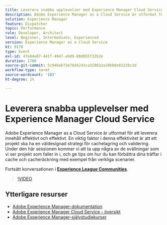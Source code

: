 ```yaml
---
title: Leverera snabba upplevelser med Experience Manager Cloud Service
description: Adobe Experience Manager as a Cloud Service är utformat för att leverera innehåll effektivt och effektivt. En viktig faktor i denna effektivitet är att ett projekt ska ha en väldesignad strategi för cachelagring och validering. Under den här sessionen kommer vi att ta upp några av de svällningar som vi ser projekt som faller in i, och ge tips om hur du kan förbättra dina träffar i cache och cacheräckning med exempel från verkliga scenarier.
solution: Experience Manager
feature: Dispatcher
topic: Performance
role: Developer, Architect
level: Beginner, Intermediate, Experienced
version: Experience Manager as a Cloud Service
kt: 9178
type: Event
exl-id: 47e84e07-441f-4947-a9d9-80d055f32b2e
duration: 1780
source-git-commit: 5c946ab73e78d4243ca310032a10bb8e82228c3d
workflow-type: tm+mt
source-wordcount: '183'
ht-degree: 1%

---
```


# Leverera snabba upplevelser med Experience Manager Cloud Service

Adobe Experience Manager as a Cloud Service är utformat för att leverera innehåll effektivt och effektivt. En viktig faktor i denna effektivitet är att ett projekt ska ha en väldesignad strategi för cachelagring och validering. Under den här sessionen kommer vi att ta upp några av de svällningar som vi ser projekt som faller in i, och ge tips om hur du kan förbättra dina träffar i cache och cacheräckning med exempel från verkliga scenarier.

Fortsätt konversationen i **[Experience League Communities](https://adobe.ly/3CUkzoB)**.

>[!VIDEO](https://video.tv.adobe.com/v/337846/?quality=12&learn=on&hidetitle=true)

## Ytterligare resurser

- [Adobe Experience Manager-dokumentation](https://experienceleague.adobe.com/docs/experience-manager-cloud-service.html)
- [Adobe Experience Manager Cloud Service - översikt](https://experienceleague.adobe.com/docs/experience-manager-cloud-service/overview/home.html)
- [Adobe Experience Manager-självstudiekurser](https://experienceleague.adobe.com/docs/experience-manager-tutorials.html)
